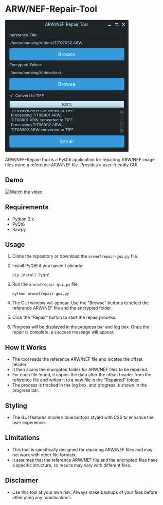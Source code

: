 # ARW/NEF-Repair-Tool

![image](https://github.com/DRCRecoveryData/ARW-NEF-Repair-Tool/blob/main/Images/Screenshot%20from%202024-04-29%2017-42-00.png)

ARW/NEF-Repair-Tool is a PyQt6 application for repairing ARW/NEF image files using a reference ARW/NEF file. Provides a user-friendly GUI.

## Demo

![Watch the video]()

## Requirements

- Python 3.x
- PyQt6
- Rawpy
  
## Usage

1. Clone the repository or download the `arwnefrepair-gui.py` file.
2. Install PyQt6 if you haven't already:
    ```
    pip install PyQt6
    ```

4. Run the `arwnefrepair-gui.py` file:
    ```
    python arwnefrepair-gui.py
    ```
5. The GUI window will appear. Use the "Browse" buttons to select the reference ARW/NEF file and the encrypted folder.
6. Click the "Repair" button to start the repair process.
7. Progress will be displayed in the progress bar and log box. Once the repair is complete, a success message will appear.

## How it Works

- The tool reads the reference ARW/NEF file and locates the offset header.
- It then scans the encrypted folder for ARW/NEF files to be repaired.
- For each file found, it copies the data after the offset header from the reference file and writes it to a new file in the "Repaired" folder.
- The process is tracked in the log box, and progress is shown in the progress bar.

## Styling

- The GUI features modern blue buttons styled with CSS to enhance the user experience.

## Limitations

- This tool is specifically designed for repairing ARW/NEF files and may not work with other file formats.
- It assumes that the reference ARW/NEF file and the encrypted files have a specific structure, so results may vary with different files.

## Disclaimer

- Use this tool at your own risk. Always make backups of your files before attempting any modifications.
